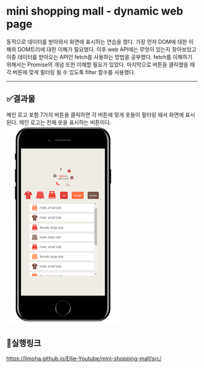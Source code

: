 # mini shopping mall - dynamic web page

동적으로 데이터를 받아와서 화면에 표시하는 연습을 했다. 가장 먼저 DOM에 대한 이해와 DOM트리에 대한 이해가 필요했다. 이후 web API에는 무엇이 있는지 찾아보았고 이중 데이터를 받아오는 API인 fetch를 사용하는 방법을 공부했다. fetch를 이해하기 위해서는 Promise의 개념 또한 이해할 필요가 있었다. 마지막으로 버튼을 클릭했을 때 각 버튼에 맞게 필터링 될 수 있도록 filter 함수를 사용했다.

---

## ✅결과물

메인 로고 포함 7가지 버튼을 클릭하면 각 버튼에 맞게 옷들이 필터링 돼서 화면에 표시된다. 메인 로고는 전체 옷을 표시하는 버튼이다.
![display](image/miniShopImg.png)

## 🔗실행링크
https://limoha.github.io/Ellie-Youtube/mini-shopping-mall/src/

